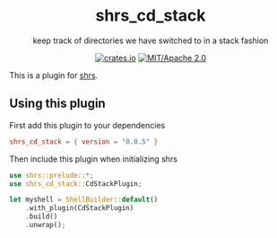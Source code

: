 
<div align="center">

# shrs_cd_stack

keep track of directories we have switched to in a stack fashion

[![crates.io](https://img.shields.io/crates/v/shrs_cd_stack.svg)](https://crates.io/crates/shrs_cd_stack)
[![MIT/Apache 2.0](https://img.shields.io/badge/license-MIT%2FApache-blue.svg)](#)

</div>

This is a plugin for [shrs](https://github.com/MrPicklePinosaur/shrs).

## Using this plugin

First add this plugin to your dependencies
```toml
shrs_cd_stack = { version = "0.0.5" }
```

Then include this plugin when initializing shrs
```rust
use shrs::prelude::*;
use shrs_cd_stack::CdStackPlugin;

let myshell = ShellBuilder::default()
    .with_plugin(CdStackPlugin)
    .build()
    .unwrap();

```
